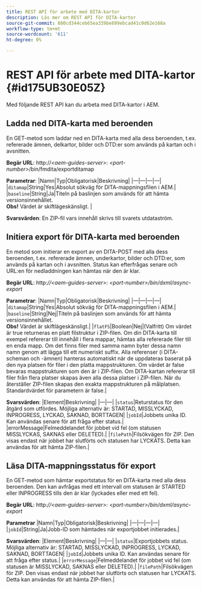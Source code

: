 ```yaml
---
title: REST API för arbete med DITA-kartor
description: Läs mer om REST API för DITA-kartor
source-git-commit: 880cd344ceb65ea339be699ebcad41c0d62e168a
workflow-type: tm+mt
source-wordcount: '611'
ht-degree: 0%

---
```


# REST API för arbete med DITA-kartor {#id175UB30E05Z}

Med följande REST API kan du arbeta med DITA-kartor i AEM.

## Ladda ned DITA-karta med beroenden

En GET-metod som laddar ned en DITA-karta med alla dess beroenden, t.ex. refererade ämnen, delkartor, bilder och DTD:er som används på kartan och i avsnitten.

**Begär URL**: http://*&lt;aem-guides-server>*: *&lt;port-number>*/bin/fmdita/exportditamap

**Parametrar**: |Namn|Typ|Obligatorisk|Beskrivning| |—|—|—|—| |`ditamap`|String|Yes|Absolut sökväg för DITA-mappningsfilen i AEM.| |`baseline`|String|Ja|Titeln på baslinjen som används för att hämta versionsinnehållet. <br> **Obs!** Värdet är skiftlägeskänsligt. |

**Svarsvärden**: En ZIP-fil vars innehåll skrivs till svarets utdataström.

## Initiera export för DITA-karta med beroenden

En metod som initierar en export av en DITA-POST med alla dess beroenden, t.ex. refererade ämnen, underkartor, bilder och DTD:er, som används på kartan och i avsnitten. Status kan efterfrågas senare och URL:en för nedladdningen kan hämtas när den är klar.

**Begär URL**: http:*//&lt;aem-guides-server>: &lt;port-number>/bin/dxml/async-export*

**Parametrar**: |Namn|Typ|Obligatorisk|Beskrivning| |—|—|—|—| |`ditamap`|String|Yes|Absolut sökväg för DITA-mappningsfilen i AEM.| |`baseline`|String|Nej|Titeln på baslinjen som används för att hämta versionsinnehållet. <br> **Obs!** Värdet är skiftlägeskänsligt.| |`flatFS`|Boolean|Nej|\(Valfritt\) Om värdet är true returneras en platt filstruktur i ZIP-filen. Om din DITA-karta till exempel refererar till innehåll i flera mappar, hämtas alla refererade filer till en enda mapp. Om det finns filer med samma namn byter dessa namn namn genom att lägga till ett numeriskt suffix. Alla referenser \(i DITA-scheman och -ämnen\) hanteras automatiskt när de uppdateras baserat på den nya platsen för filer i den platta mappstrukturen. Om värdet är false bevaras mappstrukturen som den är i ZIP-filen. Om DITA-kartan refererar till filer från flera platser skapas även alla dessa platser i ZIP-filen. När du återställer ZIP-filen skapas den exakta mappstrukturen på målplatsen. <br> Standardvärdet för parametern är false.|

**Svarsvärden**: |Element|Beskrivning| |—|—| |`status`|Returstatus för den åtgärd som utfördes. Möjliga alternativ är: STARTAD, MISSLYCKAD, INPROGRESS, LYCKAD, SAKNAD, BORTTAGEN| |`jobId`|Jobbets unika ID. Kan användas senare för att fråga efter status.| |errorMessage|Felmeddelandet för jobbet vid fel \(om statusen MISSLYCKAS, SAKNAS eller DELETED\).| |`filePath`|Filsökvägen för ZIP. Den visas endast när jobbet har slutförts och statusen har LYCKATS. Detta kan användas för att hämta ZIP-filen.|

## Läsa DITA-mappningsstatus för export

En GET-metod som hämtar exportstatus för en DITA-karta med alla dess beroenden. Den kan avfrågas med ett intervall om statusen är STARTED eller INPROGRESS tills den är klar \(lyckades eller med ett fel\).

**Begär URL**: http:*//&lt;aem-guides-server>: &lt;port-number>/bin/dxml/async-export*

**Parametrar**
|Namn|Typ|Obligatorisk|Beskrivning| |—|—|—|—| |`jobId`|String|Ja|Jobb-ID som hämtades när exportjobbet initierades.|

**Svarsvärden**: |Element|Beskrivning| |—|—| |`status`|Exportjobbets status. Möjliga alternativ är: STARTAD, MISSLYCKAD, INPROGRESS, LYCKAD, SAKNAD, BORTTAGEN| |`jobId`|Jobbets unika ID. Kan användas senare för att fråga efter status.| |`errorMessage`|Felmeddelandet för jobbet vid fel \(om statusen är MISSLYCKAD, SAKNAS eller DELETED\).| |`filePath`|Filsökvägen för ZIP. Den visas endast när jobbet har slutförts och statusen har LYCKATS. Detta kan användas för att hämta ZIP-filen.|
